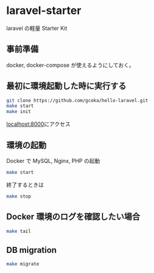 # laravel-starter

laravel の軽量 Starter Kit

## 事前準備

docker, docker-compose が使えるようにしておく。

## 最初に環境起動した時に実行する

```sh
git clone https://github.com/gcoka/hello-laravel.git
make start
make init
```

<localhost:8000>にアクセス

## 環境の起動

Docker で MySQL, Nginx, PHP の起動

```sh
make start
```

終了するときは

```sh
make stop
```

## Docker 環境のログを確認したい場合

```sh
make tail
```

## DB migration

```sh
make migrate
```
